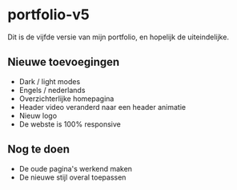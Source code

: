 # portfolio-v5

Dit is de vijfde versie van mijn portfolio, en hopelijk de uiteindelijke.

## Nieuwe toevoegingen

+ Dark / light modes
+ Engels / nederlands
+ Overzichterlijke homepagina
+ Header video veranderd naar een header animatie
+ Nieuw logo
+ De webste is 100% responsive

## Nog te doen

+ De oude pagina's werkend maken
+ De nieuwe stijl overal toepassen